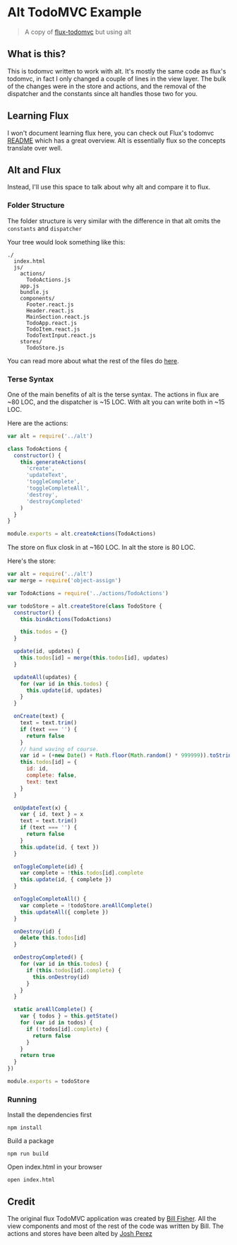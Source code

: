 # Alt TodoMVC Example

> A copy of [flux-todomvc](https://github.com/facebook/flux/tree/master/examples/flux-todomvc) but using alt

## What is this?

This is todomvc written to work with alt. It's mostly the same code as flux's todomvc, in fact I only changed a couple of lines in the view layer. The bulk of the changes were in the store and actions, and the removal of the dispatcher and the constants since alt handles those two for you.

## Learning Flux

I won't document learning flux here, you can check out Flux's todomvc [README](https://github.com/facebook/flux/tree/master/examples/flux-todomvc/README.md) which has a great overview. Alt is essentially flux so the concepts translate over well.

## Alt and Flux

Instead, I'll use this space to talk about why alt and compare it to flux.


### Folder Structure

The folder structure is very similar with the difference in that alt omits the `constants` and `dispatcher`

Your tree would look something like this:

```
./
  index.html
  js/
    actions/
      TodoActions.js
    app.js
    bundle.js
    components/
      Footer.react.js
      Header.react.js
      MainSection.react.js
      TodoApp.react.js
      TodoItem.react.js
      TodoTextInput.react.js
    stores/
      TodoStore.js
```

You can read more about what the rest of the files do [here](https://github.com/facebook/flux/blob/master/examples/flux-todomvc/README.md#todomvc-example-implementation).

### Terse Syntax

One of the main benefits of alt is the terse syntax. The actions in flux are ~80 LOC, and the dispatcher is ~15 LOC. With alt you can write both in ~15 LOC.

Here are the actions:

```js
var alt = require('../alt')

class TodoActions {
  constructor() {
    this.generateActions(
      'create',
      'updateText',
      'toggleComplete',
      'toggleCompleteAll',
      'destroy',
      'destroyCompleted'
    )
  }
}

module.exports = alt.createActions(TodoActions)
```

The store on flux closk in at ~160 LOC. In alt the store is 80 LOC.

Here's the store:

```js
var alt = require('../alt')
var merge = require('object-assign')

var TodoActions = require('../actions/TodoActions')

var todoStore = alt.createStore(class TodoStore {
  constructor() {
    this.bindActions(TodoActions)

    this.todos = {}
  }

  update(id, updates) {
    this.todos[id] = merge(this.todos[id], updates)
  }

  updateAll(updates) {
    for (var id in this.todos) {
      this.update(id, updates)
    }
  }

  onCreate(text) {
    text = text.trim()
    if (text === '') {
      return false
    }
    // hand waving of course.
    var id = (+new Date() + Math.floor(Math.random() * 999999)).toString(36)
    this.todos[id] = {
      id: id,
      complete: false,
      text: text
    }
  }

  onUpdateText(x) {
    var { id, text } = x
    text = text.trim()
    if (text === '') {
      return false
    }
    this.update(id, { text })
  }

  onToggleComplete(id) {
    var complete = !this.todos[id].complete
    this.update(id, { complete })
  }

  onToggleCompleteAll() {
    var complete = !todoStore.areAllComplete()
    this.updateAll({ complete })
  }

  onDestroy(id) {
    delete this.todos[id]
  }

  onDestroyCompleted() {
    for (var id in this.todos) {
      if (this.todos[id].complete) {
        this.onDestroy(id)
      }
    }
  }

  static areAllComplete() {
    var { todos } = this.getState()
    for (var id in todos) {
      if (!todos[id].complete) {
        return false
      }
    }
    return true
  }
})

module.exports = todoStore
```


### Running

Install the dependencies first

```
npm install
```

Build a package

```
npm run build
```

Open index.html in your browser

```
open index.html
```

## Credit

The original flux TodoMVC application was created by [Bill Fisher](https://www.facebook.com/bill.fisher.771). All the view components and most of the rest of the code was written by Bill. The actions and stores have been alted by [Josh Perez](https://github.com/goatslacker)
